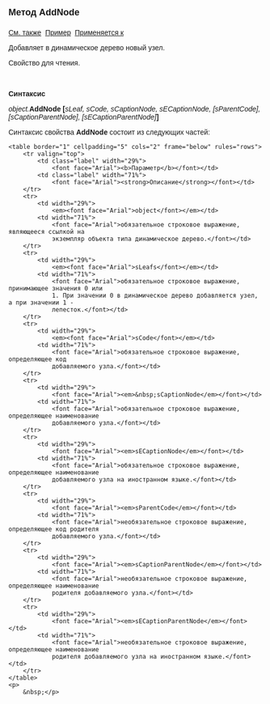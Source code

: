 ﻿<html>
<head>
<title>AsDynamicTree\AddNode</title>
</head>

<body>

<p><font size="4" face="Arial"><strong>Метод AddNode<br>
<br>
</strong></font><font face="Arial"><a href="../AsDynamicTree.html">См. 
также</a>&nbsp; <u>Пример</u>&nbsp; <a href="../AsDynamicTree.html">Применяется 
к</a></font></p>

<p><font face="Arial">Добавляет в динамическое дерево новый узел.</font></p>

<p><font face="Arial">Свойство для чтения. </font></p>

<p class="label">&nbsp;</p>

<p class="label"><font face="Arial"><b>Синтаксис</b></font></p>

<p><font face="Arial"><em>object.</em><strong>AddNode [</strong><em>sLeaf, sCode, 
    sCaptionNode, sECaptionNode, [sParentCode], [sCaptionParentNode], 
    [sECaptionParentNode]</em><strong>]</strong></font></p>

<p><font face="Arial">Синтаксис свойства <strong>AddNode</strong>
состоит из следующих частей:</font></p>

    <table border="1" cellpadding="5" cols="2" frame="below" rules="rows">
        <tr valign="top">
            <td class="label" width="29%">
                <font face="Arial"><b>Параметр</b></font></td>
            <td class="label" width="71%">
                <font face="Arial"><strong>Описание</strong></font></td>
        </tr>
        <tr>
            <td width="29%">
                <em><font face="Arial">object</font></em></td>
            <td width="71%">
                <font face="Arial">обязательное строковое выражение, являющееся ссылкой на 
                экземпляр объекта типа динамическое дерево.</font></td>
        </tr>
        <tr>
            <td width="29%">
                <em><font face="Arial">sLeafs</font></em></td>
            <td width="71%">
                <font face="Arial">обязательное строковое выражение, принимающее значения 0 или 
                1. При значении 0 в динамическое дерево добавляется узел, а при значении 1 - 
                лепесток.</font></td>
        </tr>
        <tr>
            <td width="29%">
                <em><font face="Arial">sCode</font></em></td>
            <td width="71%">
                <font face="Arial">обязательное строковое выражение, определяющее код 
                добавляемого узла.</font></td>
        </tr>
        <tr>
            <td width="29%">
                <font face="Arial"><em>&nbsp;sCaptionNode</em></font></td>
            <td width="71%">
                <font face="Arial">обязательное строковое выражение, определяющее наименование 
                добавляемого узла.</font></td>
        </tr>
        <tr>
            <td width="29%">
                <font face="Arial"><em>sECaptionNode</em></font></td>
            <td width="71%">
                <font face="Arial">обязательное строковое выражение, определяющее наименование 
                добавляемого узла на иностранном языке.</font></td>
        </tr>
        <tr>
            <td width="29%">
                <font face="Arial"><em>sParentCode</em></font></td>
            <td width="71%">
                <font face="Arial">необязательное строковое выражение, определяющее код родителя 
                добавляемого узла.</font></td>
        </tr>
        <tr>
            <td width="29%">
                <font face="Arial"><em>sCaptionParentNode</em></font></td>
            <td width="71%">
                <font face="Arial">необязательное строковое выражение, определяющее наименование 
                родителя добавляемого узла.</font></td>
        </tr>
        <tr>
            <td width="29%">
                <font face="Arial"><em>sECaptionParentNode</em></font></td>
            <td width="71%">
                <font face="Arial">необязательное строковое выражение, определяющее наименование 
                родителя добавляемого узла на иностранном языке.</font></td>
        </tr>
    </table>
    <p>
        &nbsp;</p>
</body>
</html>
